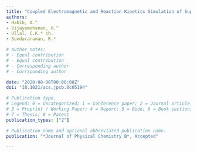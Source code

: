 ```yaml
---
title: "Coupled Electromagnetic and Reaction Kinetics Simulation of Super-Resolution Interference Lithography"
authors:
- Habib, A.^ 
- Vijayamohanan, H.^
- Ullal, C.K.* ch.
- Sundararaman, R.*

# author_notes:
# - Equal contribution
# - Equal contribution
# - Corresponding author
# - Corrsponding author

date: "2020-08-06T00:00:00Z"
doi: "10.1021/acs.jpcb.0c05194"

# Publication type.
# Legend: 0 = Uncategorized; 1 = Conference paper; 2 = Journal article;
# 3 = Preprint / Working Paper; 4 = Report; 5 = Book; 6 = Book section;
# 7 = Thesis; 8 = Patent
publication_types: ["2"]

# Publication name and optional abbreviated publication name.
publication: "*Journal of Physical Chemistry B*, Accepted"

---
```

